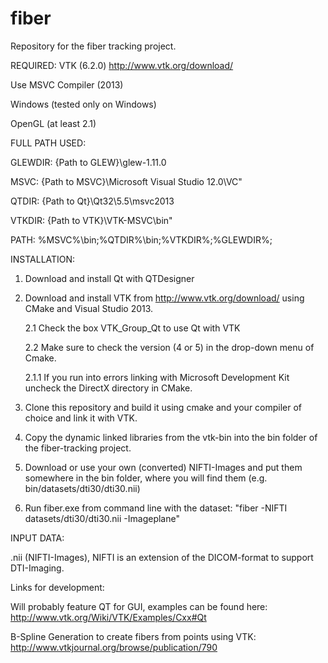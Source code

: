 # fiber
Repository for the fiber tracking project.

REQUIRED:
VTK (6.2.0) http://www.vtk.org/download/

Use MSVC Compiler (2013)

Windows (tested only on Windows)

OpenGL (at least 2.1)

FULL PATH USED:

GLEWDIR:  {Path to GLEW}\glew-1.11.0

MSVC: {Path to MSVC}\Microsoft Visual Studio 12.0\VC"

QTDIR: {Path to Qt}\Qt32\5.5\msvc2013

VTKDIR: {Path to VTK}\VTK-MSVC\bin"

PATH: %MSVC%\bin;%QTDIR%\bin;%VTKDIR%;%GLEWDIR%;

INSTALLATION:

1.  Download and install Qt with QTDesigner

2.  Download and install VTK from http://www.vtk.org/download/ using CMake and Visual Studio 2013.

    2.1 Check the box VTK_Group_Qt to use Qt with VTK

    2.2 Make sure to check the version (4 or 5) in the drop-down menu of Cmake.

    2.1.1 If you run into errors linking with Microsoft Development Kit uncheck the DirectX directory in CMake.

3.  Clone this repository and build it using cmake and your compiler of choice and link it with VTK.

4.  Copy the dynamic linked libraries from the vtk-bin into the bin folder of the fiber-tracking project.

5.  Download or use your own (converted) NIFTI-Images and put them somewhere in the bin folder, where you will find them (e.g. bin/datasets/dti30/dti30.nii)

6.  Run fiber.exe from command line with the dataset: "fiber -NIFTI datasets/dti30/dti30.nii -Imageplane"


INPUT DATA:

.nii (NIFTI-Images), NIFTI is an extension of the DICOM-format to support DTI-Imaging.


Links for development:

Will probably feature QT for GUI, examples can be found here: http://www.vtk.org/Wiki/VTK/Examples/Cxx#Qt

B-Spline Generation to create fibers from points using VTK: http://www.vtkjournal.org/browse/publication/790
